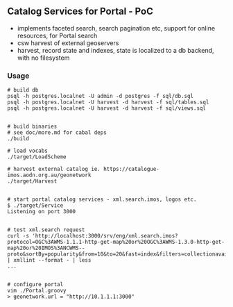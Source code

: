 
## Catalog Services for Portal - PoC

- implements faceted search, search pagination etc, support for online resources, for Portal search
- csw harvest of external geoservers
- harvest, record state and indexes, state is localized to a db backend, with no filesystem


### Usage
```
# build db
psql -h postgres.localnet -U admin -d postgres -f sql/db.sql
psql -h postgres.localnet -U harvest -d harvest -f sql/tables.sql
psql -h postgres.localnet -U harvest -d harvest -f sql/views.sql


# build binaries
# see doc/more.md for cabal deps
./build

# load vocabs
./target/LoadScheme

# harvest external catalog ie. https://catalogue-imos.aodn.org.au/geonetwork
./target/Harvest


# start portal catalog services - xml.search.imos, logos etc.
$ ./target/Service
Listening on port 3000


# test xml.search request
curl -s 'http://localhost:3000/srv/eng/xml.search.imos?protocol=OGC%3AWMS-1.1.1-http-get-map%20or%20OGC%3AWMS-1.3.0-http-get-map%20or%20IMOS%3ANCWMS--proto&sortBy=popularity&from=10&to=20&fast=index&filters=collectionavailability' | xmllint --format - | less
...


# configure portal
vim ./Portal.groovy
> geonetwork.url = "http://10.1.1.1:3000"

```



